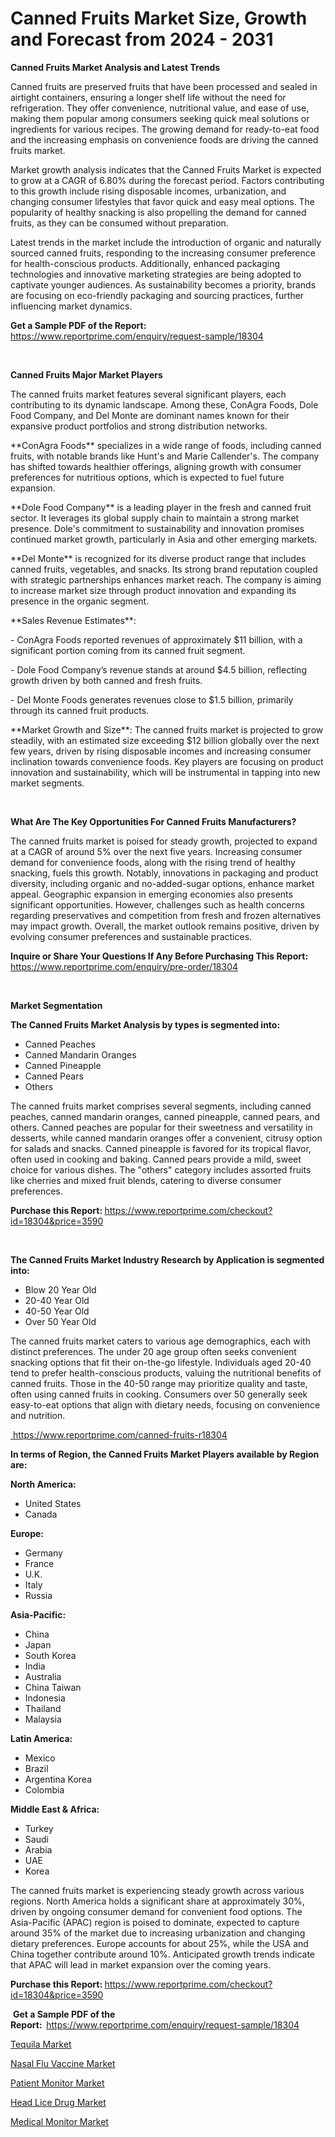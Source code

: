 <p><h1>Canned Fruits Market Size, Growth and Forecast from 2024 - 2031</h1></p><p><strong>Canned Fruits Market Analysis and Latest Trends</strong></p>
<p><p>Canned fruits are preserved fruits that have been processed and sealed in airtight containers, ensuring a longer shelf life without the need for refrigeration. They offer convenience, nutritional value, and ease of use, making them popular among consumers seeking quick meal solutions or ingredients for various recipes. The growing demand for ready-to-eat food and the increasing emphasis on convenience foods are driving the canned fruits market.</p><p>Market growth analysis indicates that the Canned Fruits Market is expected to grow at a CAGR of 6.80% during the forecast period. Factors contributing to this growth include rising disposable incomes, urbanization, and changing consumer lifestyles that favor quick and easy meal options. The popularity of healthy snacking is also propelling the demand for canned fruits, as they can be consumed without preparation.</p><p>Latest trends in the market include the introduction of organic and naturally sourced canned fruits, responding to the increasing consumer preference for health-conscious products. Additionally, enhanced packaging technologies and innovative marketing strategies are being adopted to captivate younger audiences. As sustainability becomes a priority, brands are focusing on eco-friendly packaging and sourcing practices, further influencing market dynamics.</p></p>
<p><strong>Get a Sample PDF of the Report:&nbsp;</strong> <a href="https://www.reportprime.com/enquiry/request-sample/18304?utm_campaign=3&utm_medium=2&utm_source=Github&utm_content=ia&utm_term=21112024&utm_id=canned-fruits">https://www.reportprime.com/enquiry/request-sample/18304</a></p>
<p>&nbsp;</p>
<p><strong>Canned Fruits Major Market Players</strong></p>
<p><p>The canned fruits market features several significant players, each contributing to its dynamic landscape. Among these, ConAgra Foods, Dole Food Company, and Del Monte are dominant names known for their expansive product portfolios and strong distribution networks.</p><p>**ConAgra Foods** specializes in a wide range of foods, including canned fruits, with notable brands like Hunt's and Marie Callender's. The company has shifted towards healthier offerings, aligning growth with consumer preferences for nutritious options, which is expected to fuel future expansion.</p><p>**Dole Food Company** is a leading player in the fresh and canned fruit sector. It leverages its global supply chain to maintain a strong market presence. Dole's commitment to sustainability and innovation promises continued market growth, particularly in Asia and other emerging markets.</p><p>**Del Monte** is recognized for its diverse product range that includes canned fruits, vegetables, and snacks. Its strong brand reputation coupled with strategic partnerships enhances market reach. The company is aiming to increase market size through product innovation and expanding its presence in the organic segment.</p><p>**Sales Revenue Estimates**: </p><p>- ConAgra Foods reported revenues of approximately $11 billion, with a significant portion coming from its canned fruit segment.</p><p>- Dole Food Company’s revenue stands at around $4.5 billion, reflecting growth driven by both canned and fresh fruits.</p><p>- Del Monte Foods generates revenues close to $1.5 billion, primarily through its canned fruit products.</p><p>**Market Growth and Size**: The canned fruits market is projected to grow steadily, with an estimated size exceeding $12 billion globally over the next few years, driven by rising disposable incomes and increasing consumer inclination towards convenience foods. Key players are focusing on product innovation and sustainability, which will be instrumental in tapping into new market segments.</p></p>
<p>&nbsp;</p>
<p><strong>What Are The Key Opportunities For Canned Fruits Manufacturers?</strong></p>
<p><p>The canned fruits market is poised for steady growth, projected to expand at a CAGR of around 5% over the next five years. Increasing consumer demand for convenience foods, along with the rising trend of healthy snacking, fuels this growth. Notably, innovations in packaging and product diversity, including organic and no-added-sugar options, enhance market appeal. Geographic expansion in emerging economies also presents significant opportunities. However, challenges such as health concerns regarding preservatives and competition from fresh and frozen alternatives may impact growth. Overall, the market outlook remains positive, driven by evolving consumer preferences and sustainable practices.</p></p>
<p><strong>Inquire or Share Your Questions If Any Before Purchasing This Report:</strong> <a href="https://www.reportprime.com/enquiry/pre-order/18304?utm_campaign=3&utm_medium=2&utm_source=Github&utm_content=ia&utm_term=21112024&utm_id=canned-fruits">https://www.reportprime.com/enquiry/pre-order/18304</a></p>
<p>&nbsp;</p>
<p><strong>Market Segmentation</strong></p>
<p><strong>The Canned Fruits Market Analysis by types is segmented into:</strong></p>
<p><ul><li>Canned Peaches</li><li>Canned Mandarin Oranges</li><li>Canned Pineapple</li><li>Canned Pears</li><li>Others</li></ul></p>
<p><p>The canned fruits market comprises several segments, including canned peaches, canned mandarin oranges, canned pineapple, canned pears, and others. Canned peaches are popular for their sweetness and versatility in desserts, while canned mandarin oranges offer a convenient, citrusy option for salads and snacks. Canned pineapple is favored for its tropical flavor, often used in cooking and baking. Canned pears provide a mild, sweet choice for various dishes. The "others" category includes assorted fruits like cherries and mixed fruit blends, catering to diverse consumer preferences.</p></p>
<p><strong>Purchase this Report:&nbsp;</strong><a href="https://www.reportprime.com/checkout?id=18304&price=3590&utm_campaign=3&utm_medium=2&utm_source=Github&utm_content=ia&utm_term=21112024&utm_id=canned-fruits">https://www.reportprime.com/checkout?id=18304&price=3590</a></p>
<p>&nbsp;</p>
<p><strong>The Canned Fruits Market Industry Research by Application is segmented into:</strong></p>
<p><ul><li>Blow 20 Year Old</li><li>20-40 Year Old</li><li>40-50 Year Old</li><li>Over 50 Year Old</li></ul></p>
<p><p>The canned fruits market caters to various age demographics, each with distinct preferences. The under 20 age group often seeks convenient snacking options that fit their on-the-go lifestyle. Individuals aged 20-40 tend to prefer health-conscious products, valuing the nutritional benefits of canned fruits. Those in the 40-50 range may prioritize quality and taste, often using canned fruits in cooking. Consumers over 50 generally seek easy-to-eat options that align with dietary needs, focusing on convenience and nutrition.</p></p>
<p><a href="https://www.reportprime.com/canned-fruits-r18304?utm_campaign=3&utm_medium=2&utm_source=Github&utm_content=ia&utm_term=21112024&utm_id=canned-fruits">&nbsp;https://www.reportprime.com/canned-fruits-r18304</a></p>
<p><strong>In terms of Region, the Canned Fruits Market Players available by Region are:</strong></p>
<p>
    <p> <strong> North America: </strong>
        <ul>
            <li>United States</li>
            <li>Canada</li>
        </ul>
        </p> 
    <p> <strong> Europe: </strong>
        <ul>
            <li>Germany</li>
            <li>France</li>
            <li>U.K.</li>
            <li>Italy</li>
            <li>Russia</li>
        </ul>
        </p> 
    <p> <strong> Asia-Pacific: </strong>
        <ul>
            <li>China</li>
            <li>Japan</li>
            <li>South Korea</li>
            <li>India</li>
            <li>Australia</li>
            <li>China Taiwan</li>
            <li>Indonesia</li>
            <li>Thailand</li>
            <li>Malaysia</li>
        </ul>
        </p> 
    <p> <strong> Latin America: </strong>
        <ul>
            <li>Mexico</li>
            <li>Brazil</li>
            <li>Argentina Korea</li>
            <li>Colombia</li>
        </ul>
        </p> 
    <p> <strong> Middle East & Africa: </strong>
        <ul>
            <li>Turkey</li>
            <li>Saudi</li>
            <li>Arabia</li>
            <li>UAE</li>
            <li>Korea</li>
        </ul>
    </p>
    </p>
<p><p>The canned fruits market is experiencing steady growth across various regions. North America holds a significant share at approximately 30%, driven by ongoing consumer demand for convenient food options. The Asia-Pacific (APAC) region is poised to dominate, expected to capture around 35% of the market due to increasing urbanization and changing dietary preferences. Europe accounts for about 25%, while the USA and China together contribute around 10%. Anticipated growth trends indicate that APAC will lead in market expansion over the coming years.</p></p>
<p><strong>Purchase this Report: </strong><a href="https://www.reportprime.com/checkout?id=18304&price=3590&utm_campaign=3&utm_medium=2&utm_source=Github&utm_content=ia&utm_term=21112024&utm_id=canned-fruits">https://www.reportprime.com/checkout?id=18304&price=3590</a></p>
<p>&nbsp;<strong>Get a Sample PDF of the Report:&nbsp;&nbsp;</strong><a href="https://www.reportprime.com/enquiry/request-sample/18304?utm_campaign=3&utm_medium=2&utm_source=Github&utm_content=ia&utm_term=21112024&utm_id=canned-fruits">https://www.reportprime.com/enquiry/request-sample/18304</a></p>
<p><strong></strong></p>
<p><p><a href="https://github.com/RunaHaque64/Market-Research-Report-List-1/blob/main/tequila-market.md?utm_campaign=3&utm_medium=2&utm_source=Github&utm_content=ia&utm_term=21112024&utm_id=canned-fruits">Tequila Market</a></p><p><a href="https://issuu.com/reportprime-2/docs/nasal-flu-vaccine-market-size-2030._03d208ce2d0a0b?utm_campaign=3&utm_medium=2&utm_source=Github&utm_content=ia&utm_term=21112024&utm_id=canned-fruits">Nasal Flu Vaccine Market</a></p><p><a href="https://www.linkedin.com/pulse/patient-monitor-market-forecasted-using-segmentation-share-0m5ue?utm_campaign=3&utm_medium=2&utm_source=Github&utm_content=ia&utm_term=21112024&utm_id=canned-fruits">Patient Monitor Market</a></p><p><a href="https://issuu.com/reportprime-2/docs/head-lice-drug-market-size-2030.ppt_d8441d6bbb2105?utm_campaign=3&utm_medium=2&utm_source=Github&utm_content=ia&utm_term=21112024&utm_id=canned-fruits">Head Lice Drug Market</a></p><p><a href="https://www.linkedin.com/pulse/market-study-global-medical-monitor-2024-2031-size-revenue-r6bwe?utm_campaign=3&utm_medium=2&utm_source=Github&utm_content=ia&utm_term=21112024&utm_id=canned-fruits">Medical Monitor Market</a></p></p>